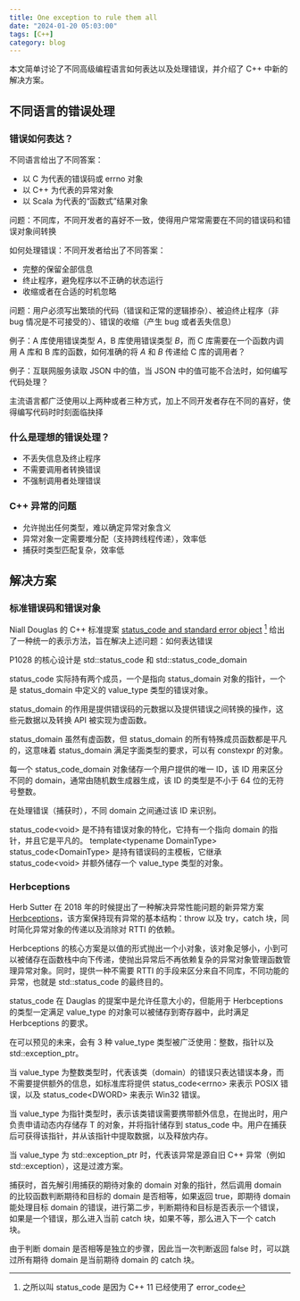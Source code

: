 ```yaml
---
title: One exception to rule them all
date: "2024-01-20 05:03:00"
tags: [C++]
category: blog
---
```

本文简单讨论了不同高级编程语言如何表达以及处理错误，并介绍了 C++ 中新的解决方案。

<!-- more -->

## 不同语言的错误处理

### 错误如何表达？

不同语言给出了不同答案：

- 以 C 为代表的错误码或 errno 对象
- 以 C++ 为代表的异常对象
- 以 Scala 为代表的“函数式”结果对象

问题：不同库，不同开发者的喜好不一致，使得用户常常需要在不同的错误码和错误对象间转换

如何处理错误：不同开发者给出了不同答案：

- 完整的保留全部信息
- 终止程序，避免程序以不正确的状态运行
- 收缩或者在合适的时机忽略

问题：用户必须写出繁琐的代码（错误和正常的逻辑掺杂）、被迫终止程序（非 bug 情况是不可接受的）、错误的收缩（产生 bug 或者丢失信息）

例子：A 库使用错误类型 _A_，B 库使用错误类型 _B_，而 C 库需要在一个函数内调用 A 库和 B 库的函数，如何准确的将 _A_ 和 _B_ 传递给 C 库的调用者？

例子：互联网服务读取 JSON 中的值，当 JSON 中的值可能不合法时，如何编写代码处理？

主流语言都广泛使用以上两种或者三种方式，加上不同开发者存在不同的喜好，使得编写代码时时刻面临抉择

### 什么是理想的错误处理？

- 不丢失信息及终止程序
- 不需要调用者转换错误
- 不强制调用者处理错误

### C++ 异常的问题

- 允许抛出任何类型，难以确定异常对象含义
- 异常对象一定需要堆分配（支持跨线程传递），效率低
- 捕获时类型匹配复杂，效率低

## 解决方案

### 标准错误码和错误对象

Niall Douglas 的 C++ 标准提案 [status\_code and standard error object](wg21.link/P1028) [^1] 给出了一种统一的表示方法，旨在解决上述问题：如何表达错误

[^1]: 之所以叫 status\_code 是因为 C++ 11 已经使用了 error\_code

P1028 的核心设计是 std::status\_code 和 std::status\_code\_domain

status\_code 实际持有两个成员，一个是指向 status\_domain 对象的指针，一个是 status\_domain 中定义的 value\_type 类型的错误对象。

status\_domain 的作用是提供错误码的元数据以及提供错误之间转换的操作，这些元数据以及转换 API 被实现为虚函数。

status\_domain 虽然有虚函数，但 status\_domain 的所有特殊成员函数都是平凡的，这意味着 status\_domain 满足字面类型的要求，可以有 constexpr 的对象。

每一个 status\_code\_domain 对象储存一个用户提供的唯一 ID，该 ID 用来区分不同的 domain，通常由随机数生成器生成，该 ID 的类型是不小于 64 位的无符号整数。

在处理错误（捕获时），不同 domain 之间通过该 ID 来识别。

status\_code\<void\> 是不持有错误对象的特化，它持有一个指向 domain 的指针，并且它是平凡的。
template\<typename DomainType\> status\_code\<DomainType\> 是持有错误码的主模板，它继承 status\_code\<void\> 并额外储存一个 value\_type 类型的对象。

### Herbceptions

Herb Sutter 在 2018 年的时候提出了一种解决异常性能问题的新异常方案 [Herbceptions](wg21.link/p0709)，该方案保持现有异常的基本结构：throw 以及 try，catch 块，同时简化异常对象的传递以及消除对 RTTI 的依赖。

Herbceptions 的核心方案是以值的形式抛出一个小对象，该对象足够小，小到可以被储存在函数栈中向下传递，使抛出异常后不再依赖复杂的异常对象管理函数管理异常对象。同时，提供一种不需要 RTTI 的手段来区分来自不同库，不同功能的异常，也就是 std::status\_code 的最终目的。

status\_code 在 Dauglas 的提案中是允许任意大小的，但能用于 Herbceptions 的类型一定满足 value\_type 的对象可以被储存到寄存器中，此时满足 Herbceptions 的要求。

在可以预见的未来，会有 3 种 value\_type 类型被广泛使用：整数，指针以及 std::exception\_ptr。

当 value\_type 为整数类型时，代表该类（domain）的错误只表达错误本身，而不需要提供额外的信息，如标准库将提供 status\_code\<errno\> 来表示 POSIX 错误，以及 status\_code\<DWORD\> 来表示 Win32 错误。

当 value\_type 为指针类型时，表示该类错误需要携带额外信息，在抛出时，用户负责申请动态内存储存 T 的对象，并将指针储存到 status\_code 中。用户在捕获后可获得该指针，并从该指针中提取数据，以及释放内存。

当 value\_type 为 std::exception\_ptr 时，代表该异常是源自旧 C++ 异常（例如 std::exception），这是过渡方案。

捕获时，首先解引用捕获的期待对象的 domain 对象的指针，然后调用 domain 的比较函数判断期待和目标的 domain 是否相等，如果返回 true，即期待 domain 能处理目标 domain 的错误，进行第二步，判断期待和目标是否表示一个错误，如果是一个错误，那么进入当前 catch 块，如果不等，那么进入下一个 catch 块。

由于判断 domain 是否相等是独立的步骤，因此当一次判断返回 false 时，可以跳过所有期待 domain 是当前期待 domain 的 catch 块。
